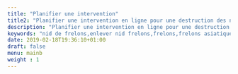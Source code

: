 ```yaml
---
title: "Planifier une intervention"
title2: "Planifier une intervention en ligne pour une destruction des nids de frelons asiatiques ou de guêpes"
description: "Planifier une intervention en ligne pour une destruction des nids 7j/7 - 7h/22h par un Technicien certifié. Forfait unique à 139 euros toutes hauteurs."
keywords: "nid de frelons,enlever nid frelons,frelons,frelons asiatiques,frelons européens,guêpes,traitement nids de frelons,CERTIBIOCIDE,CERTIPHYTO,alpes-maritimes,var,monaco."
date: 2019-02-18T19:36:10+01:00
draft: false
menu: mainb
weight : 1
---
```

